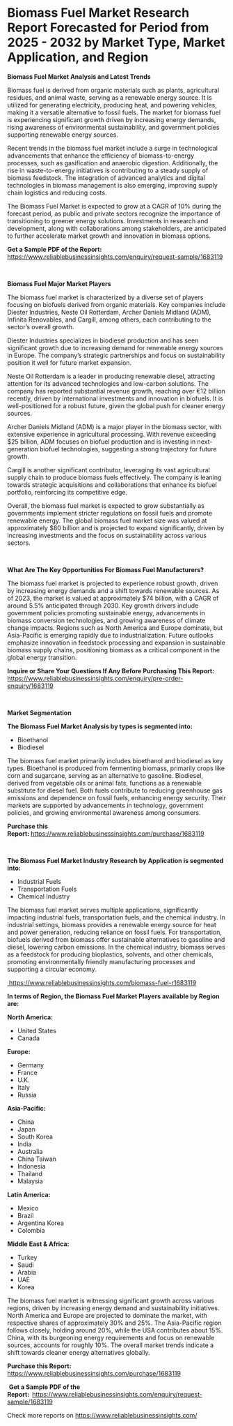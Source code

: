 <p><h1>Biomass Fuel Market Research Report Forecasted for Period from 2025 -  2032 by Market Type, Market Application, and Region</h1></p><p><strong>Biomass Fuel Market Analysis and Latest Trends</strong></p>
<p><p>Biomass fuel is derived from organic materials such as plants, agricultural residues, and animal waste, serving as a renewable energy source. It is utilized for generating electricity, producing heat, and powering vehicles, making it a versatile alternative to fossil fuels. The market for biomass fuel is experiencing significant growth driven by increasing energy demands, rising awareness of environmental sustainability, and government policies supporting renewable energy sources.</p><p>Recent trends in the biomass fuel market include a surge in technological advancements that enhance the efficiency of biomass-to-energy processes, such as gasification and anaerobic digestion. Additionally, the rise in waste-to-energy initiatives is contributing to a steady supply of biomass feedstock. The integration of advanced analytics and digital technologies in biomass management is also emerging, improving supply chain logistics and reducing costs.</p><p>The Biomass Fuel Market is expected to grow at a CAGR of 10% during the forecast period, as public and private sectors recognize the importance of transitioning to greener energy solutions. Investments in research and development, along with collaborations among stakeholders, are anticipated to further accelerate market growth and innovation in biomass options.</p></p>
<p><strong>Get a Sample PDF of the Report:&nbsp;</strong> <a href="https://www.reliablebusinessinsights.com/enquiry/request-sample/1683119?utm_campaign=3133&utm_medium=2&utm_source=Github&utm_content=ia&utm_term=26032025&utm_id=biomass-fuel">https://www.reliablebusinessinsights.com/enquiry/request-sample/1683119</a></p>
<p>&nbsp;</p>
<p><strong>Biomass Fuel Major Market Players</strong></p>
<p><p>The biomass fuel market is characterized by a diverse set of players focusing on biofuels derived from organic materials. Key companies include Diester Industries, Neste Oil Rotterdam, Archer Daniels Midland (ADM), Infinita Renovables, and Cargill, among others, each contributing to the sector’s overall growth.</p><p>Diester Industries specializes in biodiesel production and has seen significant growth due to increasing demand for renewable energy sources in Europe. The company’s strategic partnerships and focus on sustainability position it well for future market expansion.</p><p>Neste Oil Rotterdam is a leader in producing renewable diesel, attracting attention for its advanced technologies and low-carbon solutions. The company has reported substantial revenue growth, reaching over €12 billion recently, driven by international investments and innovation in biofuels. It is well-positioned for a robust future, given the global push for cleaner energy sources.</p><p>Archer Daniels Midland (ADM) is a major player in the biomass sector, with extensive experience in agricultural processing. With revenue exceeding $25 billion, ADM focuses on biofuel production and is investing in next-generation biofuel technologies, suggesting a strong trajectory for future growth.</p><p>Cargill is another significant contributor, leveraging its vast agricultural supply chain to produce biomass fuels effectively. The company is leaning towards strategic acquisitions and collaborations that enhance its biofuel portfolio, reinforcing its competitive edge.</p><p>Overall, the biomass fuel market is expected to grow substantially as governments implement stricter regulations on fossil fuels and promote renewable energy. The global biomass fuel market size was valued at approximately $80 billion and is projected to expand significantly, driven by increasing investments and the focus on sustainability across various sectors.</p></p>
<p>&nbsp;</p>
<p><strong>What Are The Key Opportunities For Biomass Fuel Manufacturers?</strong></p>
<p><p>The biomass fuel market is projected to experience robust growth, driven by increasing energy demands and a shift towards renewable sources. As of 2023, the market is valued at approximately $74 billion, with a CAGR of around 5.5% anticipated through 2030. Key growth drivers include government policies promoting sustainable energy, advancements in biomass conversion technologies, and growing awareness of climate change impacts. Regions such as North America and Europe dominate, but Asia-Pacific is emerging rapidly due to industrialization. Future outlooks emphasize innovation in feedstock processing and expansion in sustainable biomass supply chains, positioning biomass as a critical component in the global energy transition.</p></p>
<p><strong>Inquire or Share Your Questions If Any Before Purchasing This Report:</strong> <a href="https://www.reliablebusinessinsights.com/enquiry/pre-order-enquiry/1683119?utm_campaign=3133&utm_medium=2&utm_source=Github&utm_content=ia&utm_term=26032025&utm_id=biomass-fuel">https://www.reliablebusinessinsights.com/enquiry/pre-order-enquiry/1683119</a></p>
<p>&nbsp;</p>
<p><strong>Market Segmentation</strong></p>
<p><strong>The Biomass Fuel Market Analysis by types is segmented into:</strong></p>
<p><ul><li>Bioethanol</li><li>Biodiesel</li></ul></p>
<p><p>The biomass fuel market primarily includes bioethanol and biodiesel as key types. Bioethanol is produced from fermenting biomass, primarily crops like corn and sugarcane, serving as an alternative to gasoline. Biodiesel, derived from vegetable oils or animal fats, functions as a renewable substitute for diesel fuel. Both fuels contribute to reducing greenhouse gas emissions and dependence on fossil fuels, enhancing energy security. Their markets are supported by advancements in technology, government policies, and growing environmental awareness among consumers.</p></p>
<p><strong>Purchase this Report:&nbsp;</strong><a href="https://www.reliablebusinessinsights.com/purchase/1683119?utm_campaign=3133&utm_medium=2&utm_source=Github&utm_content=ia&utm_term=26032025&utm_id=biomass-fuel">https://www.reliablebusinessinsights.com/purchase/1683119</a></p>
<p>&nbsp;</p>
<p><strong>The Biomass Fuel Market Industry Research by Application is segmented into:</strong></p>
<p><ul><li>Industrial Fuels</li><li>Transportation Fuels</li><li>Chemical Industry</li></ul></p>
<p><p>The biomass fuel market serves multiple applications, significantly impacting industrial fuels, transportation fuels, and the chemical industry. In industrial settings, biomass provides a renewable energy source for heat and power generation, reducing reliance on fossil fuels. For transportation, biofuels derived from biomass offer sustainable alternatives to gasoline and diesel, lowering carbon emissions. In the chemical industry, biomass serves as a feedstock for producing bioplastics, solvents, and other chemicals, promoting environmentally friendly manufacturing processes and supporting a circular economy.</p></p>
<p><a href="https://www.reliablebusinessinsights.com/biomass-fuel-r1683119?utm_campaign=3133&utm_medium=2&utm_source=Github&utm_content=ia&utm_term=26032025&utm_id=biomass-fuel">&nbsp;https://www.reliablebusinessinsights.com/biomass-fuel-r1683119</a></p>
<p><strong>In terms of Region, the Biomass Fuel Market Players available by Region are:</strong></p>
<p>
    <p> <strong> North America: </strong>
        <ul>
            <li>United States</li>
            <li>Canada</li>
        </ul>
        </p> 
    <p> <strong> Europe: </strong>
        <ul>
            <li>Germany</li>
            <li>France</li>
            <li>U.K.</li>
            <li>Italy</li>
            <li>Russia</li>
        </ul>
        </p> 
    <p> <strong> Asia-Pacific: </strong>
        <ul>
            <li>China</li>
            <li>Japan</li>
            <li>South Korea</li>
            <li>India</li>
            <li>Australia</li>
            <li>China Taiwan</li>
            <li>Indonesia</li>
            <li>Thailand</li>
            <li>Malaysia</li>
        </ul>
        </p> 
    <p> <strong> Latin America: </strong>
        <ul>
            <li>Mexico</li>
            <li>Brazil</li>
            <li>Argentina Korea</li>
            <li>Colombia</li>
        </ul>
        </p> 
    <p> <strong> Middle East & Africa: </strong>
        <ul>
            <li>Turkey</li>
            <li>Saudi</li>
            <li>Arabia</li>
            <li>UAE</li>
            <li>Korea</li>
        </ul>
    </p>
    </p>
<p><p>The biomass fuel market is witnessing significant growth across various regions, driven by increasing energy demand and sustainability initiatives. North America and Europe are projected to dominate the market, with respective shares of approximately 30% and 25%. The Asia-Pacific region follows closely, holding around 20%, while the USA contributes about 15%. China, with its burgeoning energy requirements and focus on renewable sources, accounts for roughly 10%. The overall market trends indicate a shift towards cleaner energy alternatives globally.</p></p>
<p><strong>Purchase this Report: </strong><a href="https://www.reliablebusinessinsights.com/purchase/1683119?utm_campaign=3133&utm_medium=2&utm_source=Github&utm_content=ia&utm_term=26032025&utm_id=biomass-fuel">https://www.reliablebusinessinsights.com/purchase/1683119</a></p>
<p>&nbsp;<strong>Get a Sample PDF of the Report:&nbsp;&nbsp;</strong><a href="https://www.reliablebusinessinsights.com/enquiry/request-sample/1683119?utm_campaign=3133&utm_medium=2&utm_source=Github&utm_content=ia&utm_term=26032025&utm_id=biomass-fuel">https://www.reliablebusinessinsights.com/enquiry/request-sample/1683119</a></p>
<p><strong></strong></p>
<p>Check more reports on <a href="https://www.reliablebusinessinsights.com/?utm_campaign=3133&utm_medium=2&utm_source=Github&utm_content=ia&utm_term=26032025&utm_id=biomass-fuel">https://www.reliablebusinessinsights.com/</a></p>